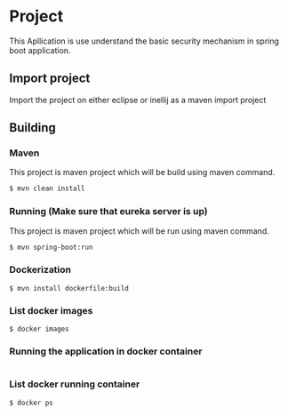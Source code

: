 # Project
This Apllication is use understand the basic security mechanism in spring boot application.

## Import project
Import the project on either eclipse or inellij as a maven import project

## Building

### Maven
This project is maven project which will be build using maven command.

```bash
$ mvn clean install
```

### Running (Make sure that eureka server is up)
This project is maven project which will be run using maven command.

```bash
$ mvn spring-boot:run
```
### Dockerization
```
$ mvn install dockerfile:build
```
### List docker images
```
$ docker images
```
### Running the application in docker container
```$ docker run -p 8080:8080 falcon007/hospital-app:0.0.1-SNAPSHOT
```
### List docker running container
```
$ docker ps
```
